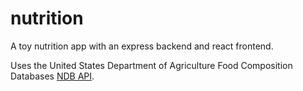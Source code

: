 # nutrition
A toy nutrition app with an express backend and react frontend.

Uses the United States Department of Agriculture Food Composition Databases
[NDB API](https://ndb.nal.usda.gov/ndb/doc/apilist/API-SEARCH.md).

